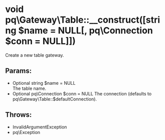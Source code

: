 # void pq\Gateway\Table::__construct([string $name = NULL[, pq\Connection $conn = NULL]])

Create a new table gateway.

## Params:

* Optional string $name = NULL  
  The table name.
* Optional pq\Connection $conn = NULL  
  The connection (defaults to pq\Gateway\Table::$defaultConnection).

## Throws:

* InvalidArgumentException
* pq\Exception
